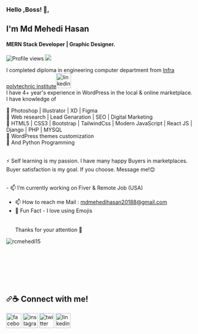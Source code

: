 ### Hello ,Boss! 👋,
## I'm Md Mehedi Hasan 
####  MERN Stack Developer | Graphic Designer.
![Profile views](https://gpvc.arturio.dev/rcmehedi15)
![](https://komarev.com/ghpvc/?username=rcmehedi15&label=PROFILE+VIEWS)


I completed diploma in engineering computer department from  [Infra polytechnic institute]([https://www.infra.edu.bd/)[<img src='https://cdn.icon-icons.com/icons2/1886/PNG/512/nose_120696.png' alt='linkedin' height='40' target="_blank">](https://icon-library.com/images/institution-icon/institution-icon-27.jpg) <br>
I have 4+ year's experience in WordPress in the local & online marketplace.  I have knowledge of 
<br>

🎴 Photoshop  | Illustrator | XD | Figma  <br>
🎴 Web research | Lead Genaration | SEO | Digital Marketing <br>
🎴 HTML5 | CSS3 | Bootstrap | TailwindCss | Modern JavaScript | React JS | Django | PHP | MYSQL   <br>
🎴 WordPress themes customization  <br>
🎴 And Python Programming <br> 

<br> ⚡ Self learning is my passion. I have many happy Buyers in marketplaces.<br> Buyer satisfaction is my goal.  If you choose. Message me!😊 <br>

<br>
- 📫 I’m currently working on Fiver & Remote Job (USA) 

- 📫 How to reach me Mail : mdmehedihasan20188@gmail.com
- :sparkling_heart: Fun Fact - I love using Emojis <br><br><br>
Thanks for your attention 👋
<p><img align="left" src="https://github-readme-stats.vercel.app/api/top-langs?username=rcmehedi15&show_icons=true&locale=en&layout=compact" alt="rcmehedi15" /></p><br><br><br><br><br><br><br>

<h2 dir="auto"><a id="user-content--connect-with-me" class="anchor" aria-hidden="true" href="#-connect-with-me"><svg class="octicon octicon-link" viewBox="0 0 16 16" version="1.1" width="16" height="16" aria-hidden="true"><path fill-rule="evenodd" d="M7.775 3.275a.75.75 0 001.06 1.06l1.25-1.25a2 2 0 112.83 2.83l-2.5 2.5a2 2 0 01-2.83 0 .75.75 0 00-1.06 1.06 3.5 3.5 0 004.95 0l2.5-2.5a3.5 3.5 0 00-4.95-4.95l-1.25 1.25zm-4.69 9.64a2 2 0 010-2.83l2.5-2.5a2 2 0 012.83 0 .75.75 0 001.06-1.06 3.5 3.5 0 00-4.95 0l-2.5 2.5a3.5 3.5 0 004.95 4.95l1.25-1.25a.75.75 0 00-1.06-1.06l-1.25 1.25a2 2 0 01-2.83 0z"></path></svg></a><g-emoji class="g-emoji" alias="coffee" fallback-src="https://github.githubassets.com/images/icons/emoji/unicode/2615.png">☕</g-emoji> Connect with me!</h2>

<p dir="auto"><a href="https://www.facebook.com/rcmehedi15" rel="nofollow"><img src="https://camo.githubusercontent.com/2d1ffa69dd491ebeca01b2098cf8233dd09950ff5895abccd5b455ca442abc59/68747470733a2f2f696d672e736869656c64732e696f2f62616467652f46616365626f6f6b2d3138373746323f7374796c653d666f722d7468652d6261646765266c6f676f3d66616365626f6f6b266c6f676f436f6c6f723d7768697465" alt="facebook" height="40" style="max-width: 100%;"></a>  <a href="https://www.instagram.com/rcmehedi15/" rel="nofollow"><img src="https://camo.githubusercontent.com/b3d4671768bd0f9b6c8f410a25a96e0c5a4d135208d8910461e986f97e7985ab/68747470733a2f2f696d672e736869656c64732e696f2f62616467652f496e7374616772616d2d4534343035463f7374796c653d666f722d7468652d6261646765266c6f676f3d696e7374616772616d266c6f676f436f6c6f723d7768697465" alt="instagram" height="40" style="max-width: 100%;"></a>  <a href="https://twitter.com/rcmehedi15" rel="nofollow"><img src="https://camo.githubusercontent.com/5d03c86f6a75f7cbe80d135d9162fbf6dc46a31253cf30a8e9bb8279b4d574d3/68747470733a2f2f696d672e736869656c64732e696f2f62616467652f547769747465722d3144413146323f7374796c653d666f722d7468652d6261646765266c6f676f3d74776974746572266c6f676f436f6c6f723d7768697465" alt="twitter" height="40" style="max-width: 100%;"></a>  <a href="https://www.linkedin.com/in/rcmehedi15/" rel="nofollow"><img src="https://camo.githubusercontent.com/a80d00f23720d0bc9f55481cfcd77ab79e141606829cf16ec43f8cacc7741e46/68747470733a2f2f696d672e736869656c64732e696f2f62616467652f4c696e6b6564496e2d3030373742353f7374796c653d666f722d7468652d6261646765266c6f676f3d6c696e6b6564696e266c6f676f436f6c6f723d7768697465" alt="linkedin" height="40" style="max-width: 100%;"></a></p>

